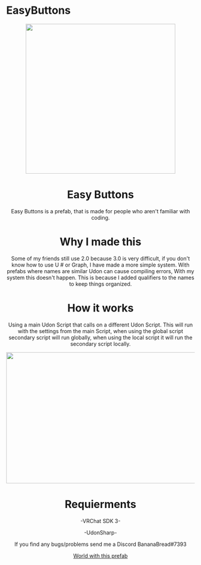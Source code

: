 # EasyButtons
<p align="center">
<img align="middle"  width="400" height="400"  src="https://i.ibb.co/2s076QQ/Logo.png">
</p>

<h1 align="center">Easy Buttons</h1>
<p  align="center"> Easy Buttons is a prefab, that is made for people who aren't familiar with coding. </p>

<h1 align="center">Why I made this</h1>
<p  align="center">Some of my friends still use 2.0 because 3.0 is very difficult, if you don't know how to use U # or Graph, I have made a more simple system.
With prefabs where names are similar Udon can cause compiling errors, With my system this doesn't happen. This is because I added qualifiers to the names to keep things organized.</p>

<h1 align="center">How it works</h1>
<p  align="center">Using a main Udon Script that calls on a different Udon Script. This will run with the settings from the main Script, when using the global script secondary script will run globally, when using the local script it will run the secondary script locally.</p>
<p align="center">
<img align="middle"  width="600" height="350"  src="https://i.ibb.co/VWHvSTg/Cap3.png">
</p>
<h1 align="center">Requierments</h1>
<p align="center">-VRChat SDK 3-</p>
<p align="center">-UdonSharp-</p>

<p align="center">If you find any bugs/problems send me a Discord BananaBread#7393</p>
<p align="center">
<a href="https://vrch.at/general-gauduck-6cc87">World with this prefab</a>
</p>
